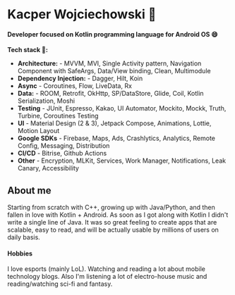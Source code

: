 # Kacper Wojciechowski 👋

#### Developer focused on Kotlin programming language for Android OS :smile:

**Tech stack :muscle::**
- **Architecture:** - MVVM, MVI, Single Activity pattern, Navigation Component with SafeArgs, Data/View binding, Clean, Multimodule
- **Dependency Injection:** - Dagger, Hilt, Koin
- **Async** - Coroutines, Flow, LiveData, Rx
- **Data:** - ROOM, Retrofit, OkHttp, SP/DataStore, Glide, Coil, Kotlin Serialization, Moshi
- **Testing** - JUnit, Espresso, Kakao, UI Automator, Mockito, Mockk, Truth, Turbine, Coroutines Testing
- **UI** - Material Design (2 & 3), Jetpack Compose, Animations, Lottie, Motion Layout
- **Google SDKs** - Firebase, Maps, Ads, Crashlytics, Analytics, Remote Config, Messaging, Distribution
- **CI/CD** - Bitrise, Github Actions
- **Other** - Encryption, MLKit, Services, Work Manager, Notifications, Leak Canary, Accessibility

## About me

Starting from scratch with C++, growing up with Java/Python, and then fallen in love with Kotlin + Android. As soon as I got along with Kotlin I didn't write a single line of Java. It was so great feeling to create apps that are scalable, easy to read, and will be actually usable by millions of users on daily basis.

#### Hobbies
I love esports (mainly LoL). Watching and reading a lot about mobile technology blogs. Also I'm listening a lot of electro-house music and reading/watching sci-fi and fantasy.
